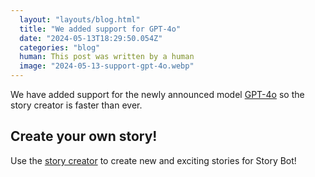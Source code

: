 ```yaml
---
  layout: "layouts/blog.html"
  title: "We added support for GPT-4o"
  date: "2024-05-13T18:29:50.054Z"
  categories: "blog"
  human: This post was written by a human
  image: "2024-05-13-support-gpt-4o.webp"
---
```

We have added support for the newly announced model [GPT-4o](https://openai.com/index/hello-gpt-4o/) so the story creator is faster than ever.

## Create your own story!

Use the [story creator](/create) to create new and exciting stories for Story Bot!
